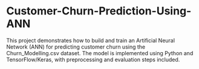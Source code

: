 # Customer-Churn-Prediction-Using-ANN
This project demonstrates how to build and train an Artificial Neural Network (ANN) for predicting customer churn using the Churn_Modelling.csv dataset. The model is implemented using Python and TensorFlow/Keras, with preprocessing and evaluation steps included.
